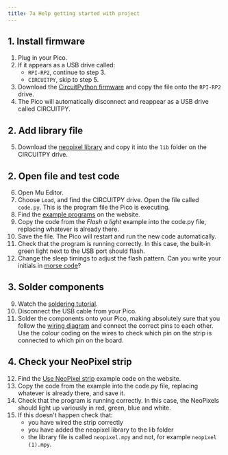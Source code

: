 ```yaml
---
title: 7a Help getting started with project
---
```


## 1. Install firmware
1. Plug in your Pico.
2. If it appears as a USB drive called:
    - `RPI-RP2`, continue to step 3.
    - `CIRCUITPY`, skip to step 5.
3. Download the [CircuitPython firmware](https://downloads.circuitpython.org/bin/raspberry_pi_pico/en_US/adafruit-circuitpython-raspberry_pi_pico-en_US-8.0.5.uf2) and copy the file onto the `RPI-RP2` drive.
4. The Pico will automatically disconnect and reappear as a USB drive called CIRCUITPY.

## 2. Add library file
5. Download the [neopixel library](https://tmcdigitech.github.io/7/assessment/microcontrollers/7-project/neopixel.mpy) and copy it into the `lib` folder on the CIRCUITPY drive.

## 2. Open file and test code
6. Open Mu Editor.
7. Choose `Load`, and find the CIRCUITPY drive. Open the file called `code.py`. This is the program file the Pico is executing.
8. Find the [example programs](https://tmcdigitech.github.io/7/microcontrollers/02examples/) on the website.
9. Copy the code from the *Flash a light* example into the code.py file, replacing whatever is already there.
10. Save the file. The Pico will restart and run the new code automatically.
11. Check that the program is running correctly. In this case, the built-in green light next to the USB port should flash.
12. Change the sleep timings to adjust the flash pattern. Can you write your initials in [morse code](https://en.wikipedia.org/wiki/Morse_code)?

## 3. Solder components

9. Watch the [soldering tutorial](https://tmccatholiceduau-my.sharepoint.com/:v:/g/personal/aknight_tmc_catholic_edu_au/ESbtkG_fkwNArYszbg9YyEsBX8ulkV_4hPzuVSXzYMH4_w?e=ES3aD6).
10. Disconnect the USB cable from your Pico.
11. Solder the components onto your Pico, making absolutely sure that you follow the [wiring diagram](https://tmcdigitech.github.io/7/assessment/microcontrollers/7-project/picoLayout.png) and connect the correct pins to each other. Use the colour coding on the wires to check which pin on the strip is connected to which pin on the board.

## 4. Check your NeoPixel strip
12. Find the [Use NeoPixel strip](https://tmcdigitech.github.io/7/microcontrollers/02examples/neopixels/) example code on the website.
13. Copy the code from the example into the code.py file, replacing whatever is already there, and save it.
14. Check that the program is running correctly. In this case, the NeoPixels should light up variously in red, green, blue and white.
15. If this doesn't happen check that:
    - you have wired the strip correctly
    - you have added the neopixel library to the lib folder
    - the library file is called `neopixel.mpy` and not, for example `neopixel (1).mpy`.
